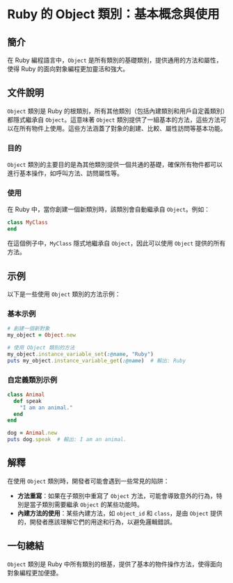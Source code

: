 <!--
Meta Description: # Ruby 的 Object 類別：基本概念與使用 ## 簡介 在 Ruby 編程語言中，`Object` 是所有類別的基礎類別，提供通用的方法和屬性，使得 Ruby 的面向對象編程更加靈活和強大。 ## 文件說明 `Object` 類別是 Ruby 的根類別，所有其他類別（包括內建類別和用戶自定...
Meta Keywords: object, ruby, animal, class, end
-->

# Ruby 的 Object 類別：基本概念與使用

## 簡介
在 Ruby 編程語言中，`Object` 是所有類別的基礎類別，提供通用的方法和屬性，使得 Ruby 的面向對象編程更加靈活和強大。

## 文件說明
`Object` 類別是 Ruby 的根類別，所有其他類別（包括內建類別和用戶自定義類別）都隱式繼承自 `Object`。這意味著 `Object` 類別提供了一組基本的方法，這些方法可以在所有物件上使用。這些方法涵蓋了對象的創建、比較、屬性訪問等基本功能。

### 目的
`Object` 類別的主要目的是為其他類別提供一個共通的基礎，確保所有物件都可以進行基本操作，如呼叫方法、訪問屬性等。

### 使用
在 Ruby 中，當你創建一個新類別時，該類別會自動繼承自 `Object`。例如：

```ruby
class MyClass
end
```

在這個例子中，`MyClass` 隱式地繼承自 `Object`，因此可以使用 `Object` 提供的所有方法。

## 示例
以下是一些使用 `Object` 類別的方法示例：

### 基本示例

```ruby
# 創建一個新對象
my_object = Object.new

# 使用 Object 類別的方法
my_object.instance_variable_set(:@name, "Ruby")
puts my_object.instance_variable_get(:@name)  # 輸出: Ruby
```

### 自定義類別示例

```ruby
class Animal
  def speak
    "I am an animal."
  end
end

dog = Animal.new
puts dog.speak  # 輸出: I am an animal.
```

## 解釋
在使用 `Object` 類別時，開發者可能會遇到一些常見的陷阱：

- **方法重寫**：如果在子類別中重寫了 `Object` 方法，可能會導致意外的行為，特別是當子類別需要繼承 `Object` 的某些功能時。
- **內建方法的使用**：某些內建方法，如 `object_id` 和 `class`，是由 `Object` 提供的，開發者應該理解它們的用途和行為，以避免邏輯錯誤。

## 一句總結
`Object` 類別是 Ruby 中所有類別的根基，提供了基本的物件操作方法，使得面向對象編程更加便捷。